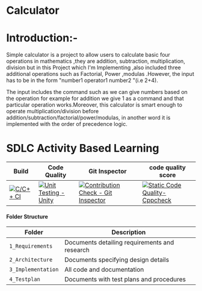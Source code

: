 # Calculator


# Introduction:-   
Simple calculator is a project to allow users to calculate basic four operations in mathematics ,they are addition, subtraction, multiplication, division but in this Project
which I'm Implementing ,also included three additional operations such as Factorial, Power ,modulas .However, the input has to be in the form "number1 operator1 number2
"(i.e 2+4).    

The input includes the command such as we can give numbers based on the operation for example for addition we give 1 as a command and that particular operation works.Moreover, this calculator is smart enough to operate multiplication/division before addition/subtraction/factorial/power/modulas, in another word it is implemented with the
order of precedence logic.
# SDLC Activity Based Learning
Build | Code Quality | Git Inspector | code quality score |
|---------|------------|-------------|--------------------|
|[![C/C++ CI](https://github.com/Choudhury99/M1_Calculator/actions/workflows/c++.yml/badge.svg)](https://github.com/Choudhury99/M1_Calculator/actions/workflows/c++.yml)| [![Unit Testing - Unity](https://github.com/Choudhury99/M1_Calculator/actions/workflows/unity.yml/badge.svg)](https://github.com/Choudhury99/M1_Calculator/actions/workflows/unity.yml)|[![Contribution Check - Git Inspector](https://github.com/Choudhury99/M1_Calculator/actions/workflows/codeinspector.yml/badge.svg)](https://github.com/Choudhury99/M1_Calculator/actions/workflows/codeinspector.yml)|  [![Static Code Quality- Cppcheck](https://github.com/yogishR/Stepin_c_minproject/actions/workflows/cpp.yml/badge.svg)](https://github.com/yogishR/Stepin_c_minproject/actions/workflows/cpp.yml) | ![Code Quality Score](https://www.code-inspector.com/project/27777/score/svg) |

#### Folder Structure
Folder             | Description
-------------------| -----------------------------------------
`1_Requirements`   | Documents detailing requirements and research
`2_Architecture`         | Documents specifying design details
`3_Implementation` | All code and documentation
`4_Testplan`      | Documents with test plans and procedures
